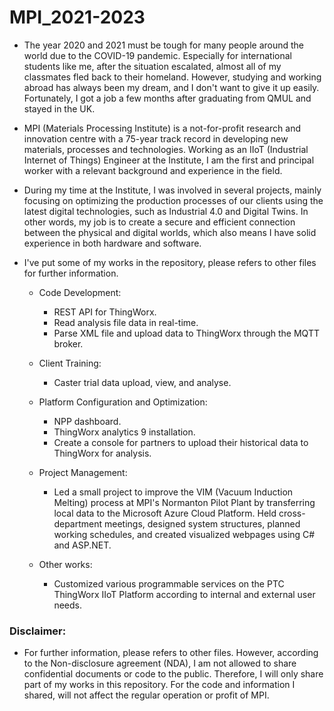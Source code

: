 # MPI_2021-2023

* The year 2020 and 2021 must be tough for many people around the world due to the COVID-19 pandemic. Especially for international students like me, after the situation escalated, almost all of my classmates fled back to their homeland. However, studying and working abroad has always been my dream, and I don't want to give it up easily. Fortunately, I got a job a few months after graduating from QMUL and stayed in the UK.

* MPI (Materials Processing Institute) is a not-for-profit research and innovation centre with a 75-year track record in developing new materials, processes and technologies. Working as an IIoT (Industrial Internet of Things) Engineer at the Institute, I am the first and principal worker with a relevant background and experience in the field.

* During my time at the Institute, I was involved in several projects, mainly focusing on optimizing the production processes of our clients using the latest digital technologies, such as Industrial 4.0 and Digital Twins. In other words, my job is to create a secure and efficient connection between the physical and digital worlds, which also means I have solid experience in both hardware and software.

* I've put some of my works in the repository, please refers to other files for further information.

  * Code Development:
      * REST API for ThingWorx.
      * Read analysis file data in real-time.
      * Parse XML file and upload data to ThingWorx through the MQTT broker.

  * Client Training:
      * Caster trial data upload, view, and analyse.

  * Platform Configuration and Optimization:
      * NPP dashboard.
      * ThingWorx analytics 9 installation.
      * Create a console for partners to upload their historical data to ThingWorx for analysis.
      
  * Project Management:
      * Led a small project to improve the VIM (Vacuum Induction Melting) process at MPI's Normanton Pilot Plant by transferring local data to the Microsoft Azure Cloud Platform. Held cross-department meetings, designed system structures, planned working schedules, and created visualized webpages using C# and ASP.NET.
      
  * Other works:
      * Customized various programmable services on the PTC ThingWorx IIoT Platform according to internal and external user needs.

### Disclaimer:

* For further information, please refers to other files. However, according to the Non-disclosure agreement (NDA), I am not allowed to share confidential documents or code to the public. Therefore, I will only share part of my works in this repository. For the code and information I shared, will not affect the regular operation or profit of MPI.
